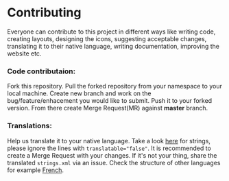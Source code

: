 # Contributing

Everyone can contribute to this project in different ways like writing code, creating layouts, designing the icons, suggesting acceptable changes, translating it to their native language, writing documentation, improving the website etc. 

### Code contributaion:
Fork this repository. Pull the forked repository from your namespace to your local machine. Create new branch and work on the bug/feature/enhacement you would like to submit. Push it to your forked version. From there create Merge Request(MR) against **master** branch.

### Translations:
Help us translate it to your native language. Take a look [here](https://gitlab.com/mmarif4u/gitnex/blob/master/app/src/main/res/values/strings.xml) for strings, please ignore the lines with `translatable="false"`. It is recommended to create a Merge Request with your changes. If it's not your thing, share the translated `strings.xml` via an issue. Check the structure of other languages for example [French](https://gitlab.com/mmarif4u/gitnex/blob/master/app/src/main/res/values-fr/strings.xml). 

